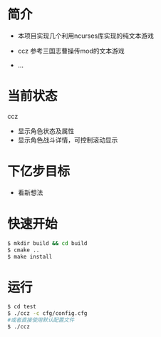# 简介
- 本项目实现几个利用ncurses库实现的纯文本游戏

- ccz 参考三国志曹操传mod的文本游戏
- ...

# 当前状态
ccz
- 显示角色状态及属性
- 显示角色战斗详情，可控制滚动显示

# 下亿步目标
- 看新想法

# 快速开始
```bash
$ mkdir build && cd build
$ cmake ..
$ make install
```
# 运行
```bash
$ cd test
$ ./ccz -c cfg/config.cfg
#或者直接使用默认配置文件 
$ ./ccz
```